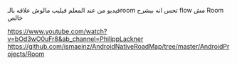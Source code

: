 فيديو من عند المعلم فيليب مالوش علاقه بالـroom تحس انه بيشرح flow مش Room خالص  


https://www.youtube.com/watch?v=bOd3wO0uFr8&ab_channel=PhilippLackner
https://github.com/ismaeinz/AndroidNativeRoadMap/tree/master/AndroidProjects/Room

